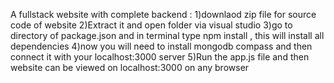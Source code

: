 A fullstack website with complete backend : 
1)downlaod zip file for source code of website 
2)Extract it and open folder via visual studio 
3)go to directory of  package.json and in terminal type npm install , this will install all dependencies 
4)now you will need to install mongodb compass and then connect it with your localhost:3000 server 
5)Run the app.js file and then website can be viewed on localhost:3000 on any browser 
